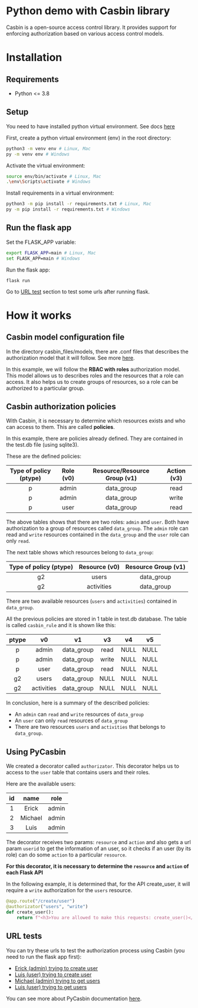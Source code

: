 # Python demo with Casbin library
Casbin is a open-source access control library. It provides support for enforcing authorization based on various access control models.

# Installation

## Requirements

- Python <= 3.8

## Setup

You need to have installed python virtual environment. See docs [here](https://packaging.python.org/en/latest/guides/installing-using-pip-and-virtual-environments/#installing-virtualenv)


First, create a python virtual environment (env) in the root directory:

```bash
python3 -m venv env # Linux, Mac
py -m venv env # Windows
```

Activate the virtual environment:

```bash
source env/bin/activate # Linux, Mac
.\env\Scripts\activate # Windows
```

Install requirements in a virtual environment:

```bash
python3 -m pip install -r requirements.txt # Linux, Mac
py -m pip install -r requirements.txt # Windows
```


## Run the flask app

Set the FLASK_APP variable:

```bash
export FLASK_APP=main # Linux, Mac
set FLASK_APP=main # Windows
```

Run the flask app:

```
flask run
```

Go to [URL test](https://github.com/epulla/python-demo-casbin#url-tests) section to test some urls after running flask.

# How it works

## Casbin model configuration file

In the directory casbin_files/models, there are .conf files that describes the authorization model that it will follow. See more [here](https://casbin.org/docs/en/supported-models).

In this example, we will follow the **RBAC with roles** authorization model. This model allows us to describes roles and the resources that a role can access. It also helps us to create groups of resources, so a role can be authorized to a particular group.

## Casbin authorization policies

With Casbin, it is necessary to determine which resources exists and who can access to them. This are called **policies**.

In this example, there are policies already defined. They are contained in the test.db file (using sqlite3).

These are the defined policies:

| Type of policy (ptype) | Role (v0) | Resource/Resource Group (v1) | Action (v3)
| :---: | :---: | :---: | :---: |
| p | admin | data_group | read |
| p | admin | data_group | write |
| p | user | data_group | read |

The above tables shows that there are two roles: `admin` and `user`. Both have authorization to a group of resources called `data_group`. The `admin` role can read and `write` resources contained in the `data_group` and the `user` role can only `read`. 

The next table shows which resources belong to `data_group`:

| Type of policy (ptype) | Resource (v0) | Resource Group (v1) |
| :---: | :---: | :---: |
g2 | users | data_group |
g2 | activities | data_group |

There are two available resources (`users` and `activities`) contained in `data_group`.

All the previous policies are stored in 1 table in test.db database. The table is called `casbin_rule` and it is shown like this:

| ptype | v0 | v1 | v3 | v4 | v5
| :---: | :---: | :---: | :---: | :---: | :---: |
| p | admin | data_group | read | NULL | NULL
| p | admin | data_group | write | NULL | NULL
| p | user | data_group | read | NULL | NULL
g2 | users | data_group | NULL | NULL | NULL
g2 | activities | data_group | NULL | NULL | NULL

In conclusion, here is a summary of the described policies:
- An `admin` can `read` and `write` resources of `data_group`
- An `user` can only `read` resources of `data_group`
- There are two resources `users` and `activities` that belongs to `data_group`.

## Using PyCasbin

We created a decorator called `authorizator`. This decorator helps us to access to the `user` table that contains users and their roles.

Here are the available users:

| id | name | role
| :---: | :---: | :---: |
1 | Erick | admin
2 | Michael | admin
3 | Luis | admin

The decorator receives two params: `resource` and `action` and also gets a url param `userid` to get the information of an user, so it checks if an user (by its role) can do some `action` to a particular `resource`.

**For this decorator, it is necessary to determine the `resource` and `action` of each Flask API**

In the following example, it is determined that, for the API create_user, it will require a `write` authorization for the `users` resource.

```python
@app.route("/create/user")
@authorizator("users", "write")
def create_user():
    return f"<h3>You are allowed to make this requests: create_user()</h3>"
```

## URL tests

You can try these urls to test the authorization process using Casbin (you need to run the flask app first):

- [Erick (admin) trying to create user](http://localhost:5000/create/user?userid=1)
- [Luis (user) trying to create user](http://localhost:5000/create/user?userid=3)
- [Michael (admin) trying to get users](http://localhost:5000/users?userid=1)
- [Luis (user) trying to get users](http://localhost:5000/users?userid=3)

You can see more about PyCasbin documentation [here](https://github.com/casbin/pycasbin).
